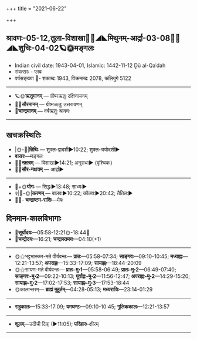 +++
title = "2021-06-22"

+++
## श्रावणः-05-12,तुला-विशाखा🌛🌌◢◣मिथुनम्-आर्द्रा-03-08🌌🌞◢◣शुचिः-04-02🪐🌞मङ्गलः
- Indian civil date: 1943-04-01, Islamic: 1442-11-12 Ḏū al-Qaʿdah
- संवत्सरः - प्लवः
- वर्षसङ्ख्या 🌛- शकाब्दः 1943, विक्रमाब्दः 2078, कलियुगे 5122
___________________
- 🪐🌞**ऋतुमानम्** — ग्रीष्मऋतुः दक्षिणायनम्
- 🌌🌞**सौरमानम्** — ग्रीष्मऋतुः उत्तरायणम्
- 🌛**चान्द्रमानम्** — वर्षऋतुः श्रावणः
___________________


## खचक्रस्थितिः
- |🌞-🌛|**तिथिः** — शुक्ल-द्वादशी►10:22; शुक्ल-त्रयोदशी►  
- **वासरः**—मङ्गलः  
- 🌌🌛**नक्षत्रम्** — विशाखा►14:21; अनूराधा► (वृश्चिकः)  
- 🌌🌞**सौर-नक्षत्रम्** — आर्द्रा►  
___________________
- 🌛+🌞**योगः** — सिद्धः►13:48; साध्यः►  
- २|🌛-🌞|**करणम्** — बालवः►10:22; कौलवः►20:42; तैतिलः►  
- 🌌🌛- **चन्द्राष्टम-राशिः**—मेषः  


## दिनमान-कालविभागाः
- 🌅**सूर्योदयः**—05:58-12:21🌞️-18:44🌇  
- 🌛**चन्द्रोदयः**—16:21; **चन्द्रास्तमयः**—04:10(+1)  
___________________
- 🌞⚝भट्टभास्कर-मते वीर्यवन्तः— **प्रातः**—05:58-07:34; **साङ्गवः**—09:10-10:45; **मध्याह्नः**—12:21-13:57; **अपराह्णः**—15:33-17:09; **सायाह्नः**—18:44-20:09  
- 🌞⚝सायण-मते वीर्यवन्तः— **प्रातः-मु॰1**—05:58-06:49; **प्रातः-मु॰2**—06:49-07:40; **साङ्गवः-मु॰2**—09:22-10:13; **पूर्वाह्णः-मु॰2**—11:56-12:47; **अपराह्णः-मु॰2**—14:29-15:20; **सायाह्नः-मु॰2**—17:02-17:53; **सायाह्नः-मु॰3**—17:53-18:44  
- 🌞कालान्तरम्— **ब्राह्मं मुहूर्तम्**—04:28-05:13; **मध्यरात्रिः**—23:14-01:29  
___________________
- **राहुकालः**—15:33-17:09; **यमघण्टः**—09:10-10:45; **गुलिककालः**—12:21-13:57  
___________________
- **शूलम्**—उदीची दिक् (►11:05); **परिहारः**–क्षीरम्  
___________________
